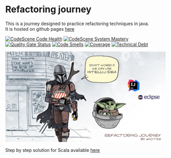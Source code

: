 # Refactoring journey
This is a journey designed to practice refactoring techniques in java.  
It is hosted on github pages [here](https://ythirion.github.io/refactoring-journey/)

[![CodeScene Code Health](https://codescene.io/projects/13150/status-badges/code-health)](https://codescene.io/projects/13150) [![CodeScene System Mastery](https://codescene.io/projects/13150/status-badges/system-mastery)](https://codescene.io/projects/13150) [![Quality Gate Status](https://sonarcloud.io/api/project_badges/measure?branch=solution&project=ythirion_refactoring-journey&metric=alert_status)](https://sonarcloud.io/dashboard?id=ythirion_refactoring-journey&branch=solution) [![Code Smells](https://sonarcloud.io/api/project_badges/measure?branch=solution&project=ythirion_refactoring-journey&metric=code_smells)](https://sonarcloud.io/dashboard?id=ythirion_refactoring-journey&branch=solution) [![Coverage](https://sonarcloud.io/api/project_badges/measure?branch=solution&project=ythirion_refactoring-journey&metric=coverage)](https://sonarcloud.io/dashboard?id=ythirion_refactoring-journey&branch=solution) [![Technical Debt](https://sonarcloud.io/api/project_badges/measure?branch=solution&project=ythirion_refactoring-journey&metric=sqale_index)](https://sonarcloud.io/dashboard?id=ythirion_refactoring-journey&branch=solution)

![refactoring-journey](img/refactoring-journey.webp)

Step by step solution for Scala available [here](solutions/scala/scala-refactoring-facilitator-guide.md)